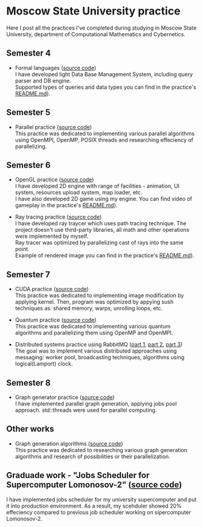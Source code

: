 # Moscow State University practice

Here I post all the practices I've completed during studying in Moscow State University, department of Computational Mathematics and Cybernetics.

## Semester 4

- Formal languages ([source code](4-formal-languages-practice))  
  I have developed light Data Base Management System, including query parser and DB engine.  
  Supported types of queries and data types you can find in the practice's [README.md](4-formal-languages-practice/README.md)).

## Semester 5

- Parallel practice ([source code](5-parallel-practice))  
  This practice was dedicated to implementing various parallel algorithms using OpenMPI, OpenMP, POSIX threads and researching effeciency of parallelizing.

## Semester 6

- OpenGL practice ([source code](6-opengl-practice))  
  I have developed 2D engine with range of facilities - animation, UI system, resources upload system, map loader, etc.  
  I have also developed 2D game using my engine. You can find video of gameplay in the practice's [README.md](6-opengl-practice/README.md)).  

- Ray tracing practice ([source code](6-ray-traycing-practice))  
  I have developed ray traycer which uses path tracing technique. The project doesn't use third-party libraries, all math and other operations were implemented by myself.  
  Ray tracer was optimized by parallelizing cast of rays into the same point.  
  Example of rendered image you can find in the practice's [README.md](6-ray-tracing-practice/README.md)).  

## Semester 7

- CUDA practice ([source code](7-cuda-practice))  
  This practice was dedicated to implementing image modification by applying kernel. Then, program was optimized by appying sush techniques as: shared memory, warps, unrolling loops, etc.  

- Quantum practice ([source code](7-quantum-practice))  
  This practice was dedicated to implementing various quantum algorithms and parallelizing them using OpenMP and OpenMPI.  

- Distributed systems practice using RabbitMQ ([part 1](7-rabbitmq-practice-1), [part 2](7-rabbitmq-practice-2), [part 3](7-rabbitmq-practice-3))  
  The goal was to implement various distributed approaches using messaging: worker pool, broadcasting techniques, algorithms using logical(Lamport) clock.  

## Semester 8

- Graph generator practice ([source code](7-cuda-practice))  
  I have implemented parallel graph generation, applying jobs pool approach. std::threads were used for parallel computing.

## Other works

- Graph generation algorithms ([source code](other-graph-generation-algorithms))  
  This practice was dedicated to researching various graph generation algorithms and research of possibilities or their parallelization.  

## Graduade work - "Jobs Scheduler for Supercomputer Lomonosov-2" ([source code](graduate-work))  
  I have implemented jobs scheduler for my university supercomputer and put it into production environment. As a result, my scehduler showed 20% effeciency compared to previous job scheduler working on sipercomputer Lomonosov-2.  
